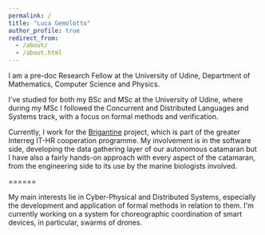 ```yaml
---
permalink: /
title: "Luca Gemolotto"
author_profile: true
redirect_from: 
  - /about/
  - /about.html
---
```


I am a pre-doc Research Fellow at the University of Udine, Department of Mathematics, Computer Science and Physics.

I've studied for both my BSc and MSc at the University of Udine, where during my MSc I followed the Concurrent and Distributed Languages and Systems track, with a focus on formal methods and verification.

Currently, I work for the [Brigantine](https://www.italy-croatia.eu/web/brigantine) project, which is part of the greater Interreg IT-HR cooperation programme. My involvement is in the software side, developing the data gathering layer of our autonomous catamaran but I have also a fairly hands-on approach with every aspect of the catamaran, from the engineering side to its use by the marine biologists involved.

======

My main interests lie in Cyber-Physical and Distributed Systems, especially the development and application of formal methods in relation to them.
I'm currently working on a system for choreographic coordination of smart devices, in particular, swarms of drones.

